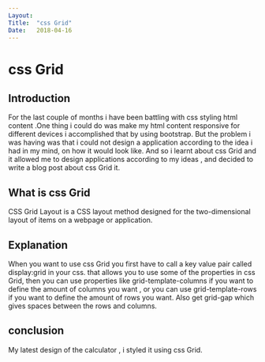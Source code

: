 ```yaml
---
Layout:	
Title:	"css Grid"
Date:	2018-04-16 
---
```


# css Grid

## Introduction

 For the last couple of months i have been battling with css styling html content .One thing i could do was make my html content responsive
 for different devices i accomplished that by using bootstrap. But the problem i was having was that i could not design a application according to 
 the idea i had in my mind, on how it would look like. And so i learnt about css Grid and it allowed me to 
 design applications according to my ideas , and decided to write a blog post about css Grid it. 

## What is css Grid  

CSS Grid Layout is a CSS layout method designed for the two-dimensional layout of items on a webpage or application.

## Explanation 

When you want to use css Grid you first have to call a key value pair called display:grid in your css. that allows you to use some of the 
properties in css Grid, then you can use properties like grid-template-columns if you want to define the amount of columns you want , or 
you can use grid-template-rows if you want to define the amount of rows you want. Also get grid-gap which gives spaces between the rows and columns.

## conclusion 

My latest design of the calculator , i styled it using css Grid.

